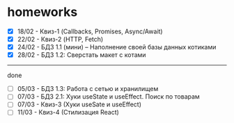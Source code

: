 # homeworks  
  
- [x] 18/02 - Квиз-1 (Callbacks, Promises, Async/Await)  
- [x] 22/02 - Квиз-2 (HTTP, Fetch)  
- [x] 24/02 - БДЗ 1.1 (мини) – Наполнение своей базы данных котиками  
- [x] 28/02 - БДЗ 1.2: Сверстать макет с котами  
***
done  
- [ ] 05/03 - БДЗ 1.3: Работа с сетью и хранилищем  
- [ ] 07/03 - БДЗ 2.1: Хуки useState и useEffect. Поиск по товарам  
- [ ] 07/03 - Квиз-3 (Хуки useSate и useEffect)  
- [ ] 11/03 - Квиз-4 (Стилизация React)
